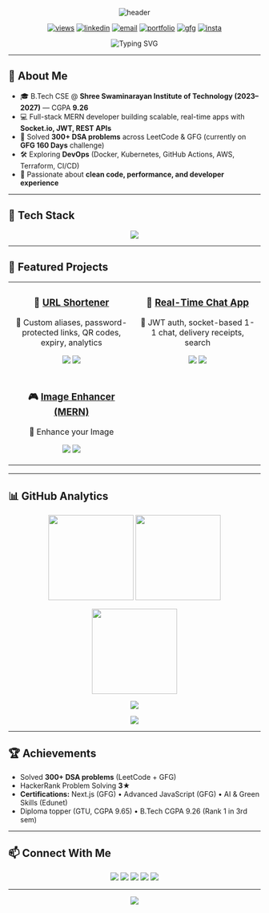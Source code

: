 <p align="center">
  <img src="https://capsule-render.vercel.app/api?type=waving&height=250&color=0:0f172a,100:8B5CF6&text=👨‍💻%20Jay%20Patel&fontSize=42&fontAlign=50&fontAlignY=35&desc=Full%20Stack%20%7C%20MERN%20%7C%20DevOps%20Learner&descAlign=50&descAlignY=60&animation=twinkling&fontColor=ffffff" alt="header"/>
</p>

<p align="center">
  <a href="https://github.com/JayP2006"><img src="https://komarev.com/ghpvc/?username=JayP2006&label=Profile%20Views&style=for-the-badge&color=blueviolet" alt="views"/></a>
  <a href="https://linkedin.com/in/pjaykumar/"><img src="https://img.shields.io/badge/LinkedIn-Connect-blue?style=for-the-badge&logo=linkedin" alt="linkedin"/></a>
  <a href="mailto:jay91451@gmail.com"><img src="https://img.shields.io/badge/Gmail-Contact-red?style=for-the-badge&logo=gmail" alt="email"/></a>
  <a href="https://jaypatel-portfolio-2006.vercel.app"><img src="https://img.shields.io/badge/Portfolio-Live-black?style=for-the-badge&logo=vercel" alt="portfolio"/></a>
  <a href="https://auth.geeksforgeeks.org/user/jay4code/"><img src="https://img.shields.io/badge/GeeksforGeeks-Profile-brightgreen?style=for-the-badge&logo=geeksforgeeks" alt="gfg"/></a>
  <a href="https://instagram.com/who_jay_patel"><img src="https://img.shields.io/badge/Instagram-Follow-E4405F?style=for-the-badge&logo=instagram" alt="insta"/></a>
</p>


<p align="center">
  <img src="https://readme-typing-svg.herokuapp.com?font=Fira+Code&size=28&pause=1000&color=8B5CF6&center=true&vCenter=true&width=800&lines=Hi%2C+I'm+Jay+Patel+👋;Full+Stack+Developer+🚀;MERN+%7C+DevOps+Learner+⚡;300%2B+DSA+Problems+Solved+📊;Always+Learning+Clean+Code+❤️" alt="Typing SVG" />
</p>


---

## 👋 About Me
- 🎓 B.Tech CSE @ **Shree Swaminarayan Institute of Technology (2023–2027)** — CGPA **9.26**
- 💻 Full-stack MERN developer building scalable, real-time apps with **Socket.io, JWT, REST APIs**
- 🧩 Solved **300+ DSA problems** across LeetCode & GFG (currently on **GFG 160 Days** challenge)
- 🛠️ Exploring **DevOps** (Docker, Kubernetes, GitHub Actions, AWS, Terraform, CI/CD)
- 🌱 Passionate about **clean code, performance, and developer experience**

---

## 🧰 Tech Stack
<p align="center">
  <img src="https://skillicons.dev/icons?i=js,react,nodejs,express,mongodb,tailwind,html,css,cpp,java,python,git,github,docker,kubernetes,aws,linux,nginx,postman,vscode&perline=9" />
</p>

---

## 🚀 Featured Projects

<table>
<tr>
<td align="center" width="50%">
  
### 🔗 [URL Shortener](https://github.com/JayP2006/Urlshortner)  
🔹 Custom aliases, password-protected links, QR codes, expiry, analytics  

<a href="https://github.com/JayP2006/url-shortener"><img src="https://img.shields.io/badge/Code-000?style=for-the-badge&logo=github"/></a>
<a href="https://shrinkx.onrender.com/"><img src="https://img.shields.io/badge/Demo-Live-6EE7F9?style=for-the-badge&logo=vercel"/></a>

</td>
<td align="center" width="50%">
  
### 💬 [Real-Time Chat App](https://github.com/JayP2006/chat-app)  
🔹 JWT auth, socket-based 1-1 chat, delivery receipts, search  

<a href="https://github.com/JayP2006/realtime-chat-app"><img src="https://img.shields.io/badge/Code-000?style=for-the-badge&logo=github"/></a>
<a href="https://chatobi.onrender.com/"><img src="https://img.shields.io/badge/Demo-Live-6EE7F9?style=for-the-badge&logo=vercel"/></a>

</td>
</tr>

<tr>
<td align="center" width="50%">

### 🎮 [Image Enhancer (MERN)](https://github.com/JayP2006/image-enhancer)  
🔹 Enhance your Image 

<a href="https://github.com/JayP2006/image-enhancer"><img src="https://img.shields.io/badge/Code-000?style=for-the-badge&logo=github"/></a>
<a href="https://chatobi.onrender.com/"><img src="https://img.shields.io/badge/Demo-Live-6EE7F9?style=for-the-badge&logo=vercel"/></a>


</td>

</tr>
</table>

---

## 📊 GitHub Analytics
<p align="center">
  <img height="170" src="https://github-readme-stats.vercel.app/api?username=JayP2006&show_icons=true&theme=transparent&rank_icon=github"/>
  <img height="170" src="https://github-readme-stats.vercel.app/api/top-langs/?username=JayP2006&layout=compact&theme=transparent"/>
</p>
<p align="center">
  <img height="170" src="https://streak-stats.demolab.com?user=JayP2006&theme=transparent"/>
</p>
<p align="center">
  <img src="https://github-profile-trophy.vercel.app/?username=JayP2006&no-bg=true&no-frame=true&margin-w=10"/>
</p>
<p align="center">
  <img src="https://github-readme-activity-graph.vercel.app/graph?username=JayP2006&theme=react-dark"/>
</p>

---

## 🏆 Achievements
- Solved **300+ DSA problems** (LeetCode + GFG)  
- HackerRank Problem Solving **3★**  
- **Certifications:** Next.js (GFG) • Advanced JavaScript (GFG) • AI & Green Skills (Edunet)  
- Diploma topper (GTU, CGPA 9.65) • B.Tech CGPA 9.26 (Rank 1 in 3rd sem)  

---

## 📫 Connect With Me
<p align="center">
  <a href="mailto:jay91451@gmail.com"><img src="https://img.shields.io/badge/Gmail-jay91451%40gmail.com-red?style=for-the-badge&logo=gmail"/></a>
  <a href="https://linkedin.com/in/pjaykumar/"><img src="https://img.shields.io/badge/LinkedIn-JayKumar-blue?style=for-the-badge&logo=linkedin"/></a>
  <a href="https://jaypatel-portfolio-2006.vercel.app"><img src="https://img.shields.io/badge/Portfolio-Live-black?style=for-the-badge&logo=vercel"/></a>
  <a href="https://instagram.com/who_jay_patel"><img src="https://img.shields.io/badge/Instagram-who__jay__patel-E4405F?style=for-the-badge&logo=instagram"/></a>
  <a href="https://auth.geeksforgeeks.org/user/jay91451/practice/"><img src="https://img.shields.io/badge/GFG-Practice-brightgreen?style=for-the-badge&logo=geeksforgeeks"/></a>
</p>

---

<p align="center">
  <img src="https://capsule-render.vercel.app/api?type=waving&height=140&color=0:8B5CF6,100:6EE7F9&section=footer"/>
</p>

